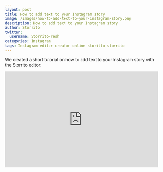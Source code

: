 ```yaml
---
layout: post
title: How to add text to your Instagram story
image: /images/how-to-add-text-to-your-instagram-story.png
description: How to add text to your Instagram story
author: Storrito
twitter:
  username: StorritoFresh
categories: Instagram
tags: Instagram editor creator online storitto storrito
---
```


We created a short tutorial on how to add text to your Instagram story
with the Storrito editor:

<iframe style="width: 560px; height: 315px; max-width: 100%" src="https://www.youtube.com/embed/5LCqaSvad2M?rel=0" frameborder="0" allow="autoplay; encrypted-media" allowfullscreen></iframe>
